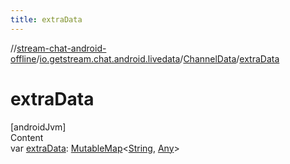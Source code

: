 ```yaml
---
title: extraData
---
```

//[stream-chat-android-offline](../../../index.md)/[io.getstream.chat.android.livedata](../index.md)/[ChannelData](index.md)/[extraData](extraData.md)



# extraData  
[androidJvm]  
Content  
var [extraData](extraData.md): [MutableMap](https://kotlinlang.org/api/latest/jvm/stdlib/kotlin.collections/-mutable-map/index.html)&lt;[String](https://kotlinlang.org/api/latest/jvm/stdlib/kotlin/-string/index.html), [Any](https://kotlinlang.org/api/latest/jvm/stdlib/kotlin/-any/index.html)&gt;  



